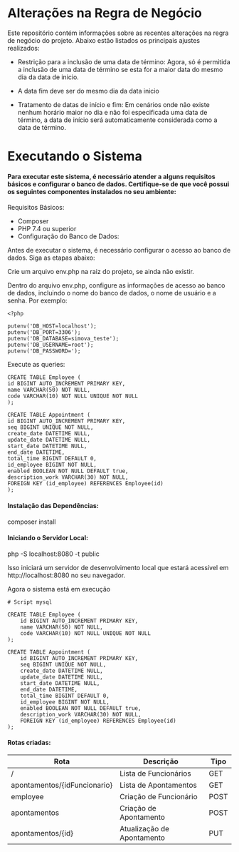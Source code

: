 <h1>Alterações na Regra de Negócio</h1>
Este repositório contém informações sobre as recentes alterações na regra de negócio do projeto. Abaixo estão listados os principais ajustes realizados:

- Restrição para a inclusão de uma data de término: Agora, só é permitida a inclusão de uma data de término se esta for a maior data do mesmo dia da data de inicio.

- A data fim deve ser do mesmo dia da data inicio

- Tratamento de datas de início e fim: Em cenários onde não existe nenhum horário maior no dia e não foi especificada uma data de término, a data de início será automaticamente considerada como a data de término.


<h1> Executando o Sistema </h1>
<h4>Para executar este sistema, é necessário atender a alguns requisitos básicos e configurar o banco de dados. Certifique-se de que você possui os seguintes componentes instalados no seu ambiente:</h4>

Requisitos Básicos:

- Composer
- PHP 7.4 ou superior
- Configuração do Banco de Dados:

Antes de executar o sistema, é necessário configurar o acesso ao banco de dados. Siga as etapas abaixo:

Crie um arquivo env.php na raiz do projeto, se ainda não existir.

Dentro do arquivo env.php, configure as informações de acesso ao banco de dados, incluindo o nome do banco de dados, o nome de usuário e a senha. Por exemplo:

```
<?php

putenv('DB_HOST=localhost');
putenv('DB_PORT=3306');
putenv('DB_DATABASE=simova_teste');
putenv('DB_USERNAME=root');
putenv('DB_PASSWORD=');
```
Execute as queries:
```
CREATE TABLE Employee (
id BIGINT AUTO_INCREMENT PRIMARY KEY,
name VARCHAR(50) NOT NULL,
code VARCHAR(10) NOT NULL UNIQUE NOT NULL
);

CREATE TABLE Appointment (
id BIGINT AUTO_INCREMENT PRIMARY KEY,
seq BIGINT UNIQUE NOT NULL,
create_date DATETIME NULL,
update_date DATETIME NULL,
start_date DATETIME NULL,
end_date DATETIME,
total_time BIGINT DEFAULT 0,
id_employee BIGINT NOT NULL,
enabled BOOLEAN NOT NULL DEFAULT true,
description_work VARCHAR(30) NOT NULL,
FOREIGN KEY (id_employee) REFERENCES Employee(id)
);

```


<h4>Instalação das Dependências:</h4>

composer install

<h4>Iniciando o Servidor Local:</h4>

php -S localhost:8080 -t public

Isso iniciará um servidor de desenvolvimento local que estará acessível em http://localhost:8080 no seu navegador.

Agora o sistema está em execução


```
# Script mysql

CREATE TABLE Employee (
    id BIGINT AUTO_INCREMENT PRIMARY KEY,
    name VARCHAR(50) NOT NULL,
    code VARCHAR(10) NOT NULL UNIQUE NOT NULL
);

CREATE TABLE Appointment (
    id BIGINT AUTO_INCREMENT PRIMARY KEY,
    seq BIGINT UNIQUE NOT NULL,
    create_date DATETIME NULL,
    update_date DATETIME NULL,
    start_date DATETIME NULL,
    end_date DATETIME,
    total_time BIGINT DEFAULT 0,
    id_employee BIGINT NOT NULL,
    enabled BOOLEAN NOT NULL DEFAULT true,
    description_work VARCHAR(30) NOT NULL,
    FOREIGN KEY (id_employee) REFERENCES Employee(id)
);

```


<h4>Rotas criadas:</h4>

| Rota                          | Descrição                      | Tipo  |
| ----------------------------- | ------------------------------- | ----- |
| /                             | Lista de Funcionários          | GET   |
| apontamentos/{idFuncionario}  | Lista de Apontamentos           | GET   |
| employee                      | Criação de Funcionário         | POST  |
| apontamentos                  | Criação de Apontamento          | POST  |
| apontamentos/{id}             | Atualização de Apontamento     | PUT   |
